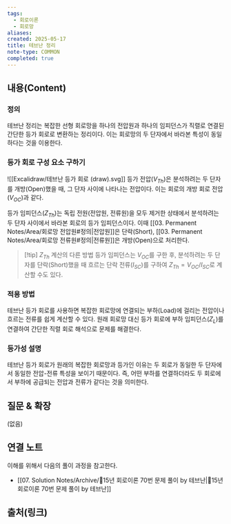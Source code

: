 ```yaml
---
tags:
  - 회로이론
  - 회로망
aliases: 
created: 2025-05-17
title: 테브난 정리
note-type: COMMON
completed: true
---
```


## 내용(Content)
### 정의
테브난 정리는 복잡한 선형 회로망을 하나의 전압원과 하나의 임피던스가 직렬로 연결된 간단한 등가 회로로 변환하는 정리이다. 이는 회로망의 두 단자에서 바라본 특성이 동일하다는 것을 이용한다.

### 등가 회로 구성 요소 구하기
![[Excalidraw/테브난 등가 회로 (draw).svg]]
등가 전압($V_{Th}$)은 분석하려는 두 단자를 개방(Open)했을 때, 그 단자 사이에 나타나는 전압이다. 이는 회로의 개방 회로 전압($V_{OC}$)과 같다.

등가 임피던스($Z_{Th}$)는 독립 전원(전압원, 전류원)을 모두 제거한 상태에서 분석하려는 두 단자 사이에서 바라본 회로의 등가 임피던스이다. 이때 [[03. Permanent Notes/Area/회로망 전압원#정의|전압원]]은 단락(Short), [[03. Permanent Notes/Area/회로망 전류원#정의|전류원]]은 개방(Open)으로 처리한다.

>[!tip] $Z_{Th}$ 계산의 다른 방법
>등가 임피던스는 $V_{OC}$를 구한 후, 분석하려는 두 단자를 단락(Short)했을 때 흐르는 단락 전류($I_{SC}$)를 구하여 $Z_{Th} = V_{OC} / I_{SC}$로 계산할 수도 있다.
### 적용 방법
테브난 등가 회로를 사용하면 복잡한 회로망에 연결되는 부하(Load)에 걸리는 전압이나 흐르는 전류를 쉽게 계산할 수 있다. 원래 회로망 대신 등가 회로에 부하 임피던스($Z_L$)를 연결하여 간단한 직렬 회로 해석으로 문제를 해결한다.

### 등가성 설명
테브난 등가 회로가 원래의 복잡한 회로망과 등가인 이유는 두 회로가 동일한 두 단자에서 동일한 전압-전류 특성을 보이기 때문이다. 즉, 어떤 부하를 연결하더라도 두 회로에서 부하에 공급되는 전압과 전류가 같다는 것을 의미한다.

## 질문 & 확장

(없음)

## 연결 노트
이해를 위해서 다음의 풀이 과정을 참고한다.
- [[07. Solution Notes/Archive/🔬15년 회로이론 70번 문제 풀이 by 테브난|🔬15년 회로이론 70번 문제 풀이 by 테브난]]
## 출처(링크)
